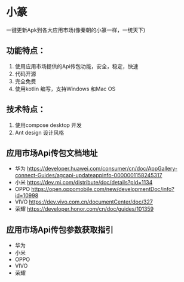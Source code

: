 # 小篆

一键更新Apk到各大应用市场(像秦朝的小篆一样，一统天下)

## 功能特点：

1. 使用应用市场提供的Api传包功能，安全，稳定，快速
2. 代码开源
3. 完全免费
4. 使用kotlin 编写，支持Windows 和Mac OS

## 技术特点：

1. 使用compose desktop 开发
2. Ant design 设计风格

## 应用市场Api传包文档地址

- 华为 https://developer.huawei.com/consumer/cn/doc/AppGallery-connect-Guides/agcapi-updateappinfo-0000001158245317
- 小米 https://dev.mi.com/distribute/doc/details?pId=1134
- OPPO https://open.oppomobile.com/new/developmentDoc/info?id=10998
- VIVO https://dev.vivo.com.cn/documentCenter/doc/327
- 荣耀 https://developer.honor.com/cn/doc/guides/101359

## 应用市场Api传包参数获取指引

- 华为
- 小米
- OPPO
- VIVO
- 荣耀 
